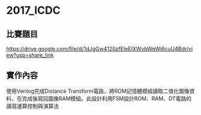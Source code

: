 # 2017_ICDC
## 比賽題目
https://drive.google.com/file/d/1dJgGw4120zfEIeEIXWvbWeWi6cuU4Bdr/view?usp=share_link

## 實作內容
使用Verilog完成Distance Transform電路，將ROM記憶體模組讀取二值化圖像資料，在完成後寫回圖像RAM模組。此設計利用FSM設計ROM、RAM、DT電路的讀寫運算控制與演算法
